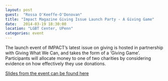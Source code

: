 ```yaml
---
layout: post
guest:  "Rossa O'Keeffe-O'Donovan"
title: "Impact Magazine Giving Issue Launch Party - A Giving Game"
date:   2014-03-19 18:30:00
location: "LGBT Center, UPenn"
categories: event
---
```


The launch event of IMPACT’s latest issue on giving is hosted in partnership with Giving What We Can, and takes the form of a ‘Giving Game’. Participants will allocate money to one of two charities by considering evidence on how effectively they use donations.

[Slides from the event can be found here](https://docs.google.com/presentation/d/1lM3bBGy9CmVZRhesMSAj-dk0MppSkc5X6AmxYO0DAFA/edit#slide=id.p6)
